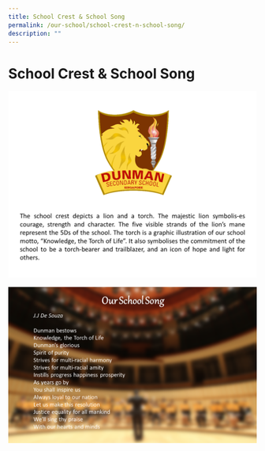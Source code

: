 ```yaml
---
title: School Crest & School Song
permalink: /our-school/school-crest-n-school-song/
description: ""
---
```

# School Crest & School Song

![](/images/Our%20School/1_Sch_Crest.png)

![](/images/Our%20School/2_Sch_Song.png)